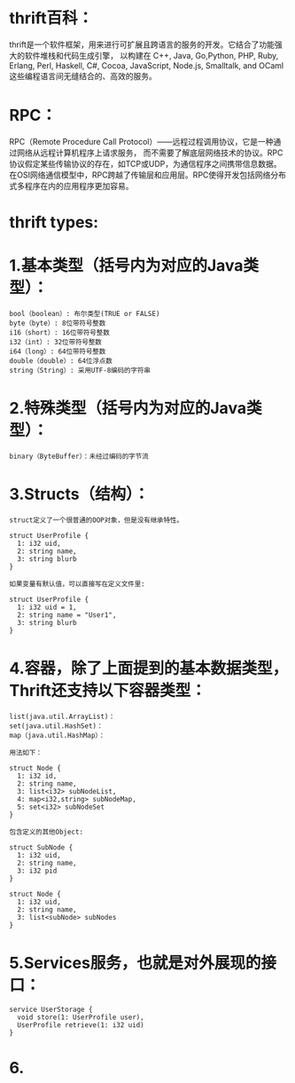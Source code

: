 # thrift百科：

thrift是一个软件框架，用来进行可扩展且跨语言的服务的开发。它结合了功能强大的软件堆栈和代码生成引擎，
以构建在 C++, Java, Go,Python, PHP, Ruby, Erlang, Perl, Haskell, C#, Cocoa, JavaScript, Node.js, 
Smalltalk, and OCaml 这些编程语言间无缝结合的、高效的服务。

# RPC：

RPC（Remote Procedure Call Protocol）——远程过程调用协议，它是一种通过网络从远程计算机程序上请求服务，
而不需要了解底层网络技术的协议。RPC协议假定某些传输协议的存在，如TCP或UDP，为通信程序之间携带信息数据。
在OSI网络通信模型中，RPC跨越了传输层和应用层。RPC使得开发包括网络分布式多程序在内的应用程序更加容易。

# thrift types:

# 1.基本类型（括号内为对应的Java类型）：

    bool（boolean）: 布尔类型(TRUE or FALSE)
    byte（byte）: 8位带符号整数
    i16（short）: 16位带符号整数
    i32（int）: 32位带符号整数
    i64（long）: 64位带符号整数
    double（double）: 64位浮点数
    string（String）: 采用UTF-8编码的字符串

# 2.特殊类型（括号内为对应的Java类型）：

    binary（ByteBuffer）：未经过编码的字节流

# 3.Structs（结构）：

    struct定义了一个很普通的OOP对象，但是没有继承特性。
    
    struct UserProfile {
      1: i32 uid,
      2: string name,
      3: string blurb
    }
    
    如果变量有默认值，可以直接写在定义文件里:
    
    struct UserProfile {
      1: i32 uid = 1,
      2: string name = "User1",
      3: string blurb
    }

# 4.容器，除了上面提到的基本数据类型，Thrift还支持以下容器类型：

    list(java.util.ArrayList)：
    set(java.util.HashSet)：
    map（java.util.HashMap）：
    
    用法如下：
    
    struct Node {
      1: i32 id,
      2: string name,
      3: list<i32> subNodeList,
      4: map<i32,string> subNodeMap,
      5: set<i32> subNodeSet
    }
    
    包含定义的其他Object:
    
    struct SubNode {
      1: i32 uid,
      2: string name,
      3: i32 pid
    }
    
    struct Node {
      1: i32 uid,
      2: string name,
      3: list<subNode> subNodes
    }

# 5.Services服务，也就是对外展现的接口：

    service UserStorage {
      void store(1: UserProfile user),
      UserProfile retrieve(1: i32 uid)
    }

# 6.
